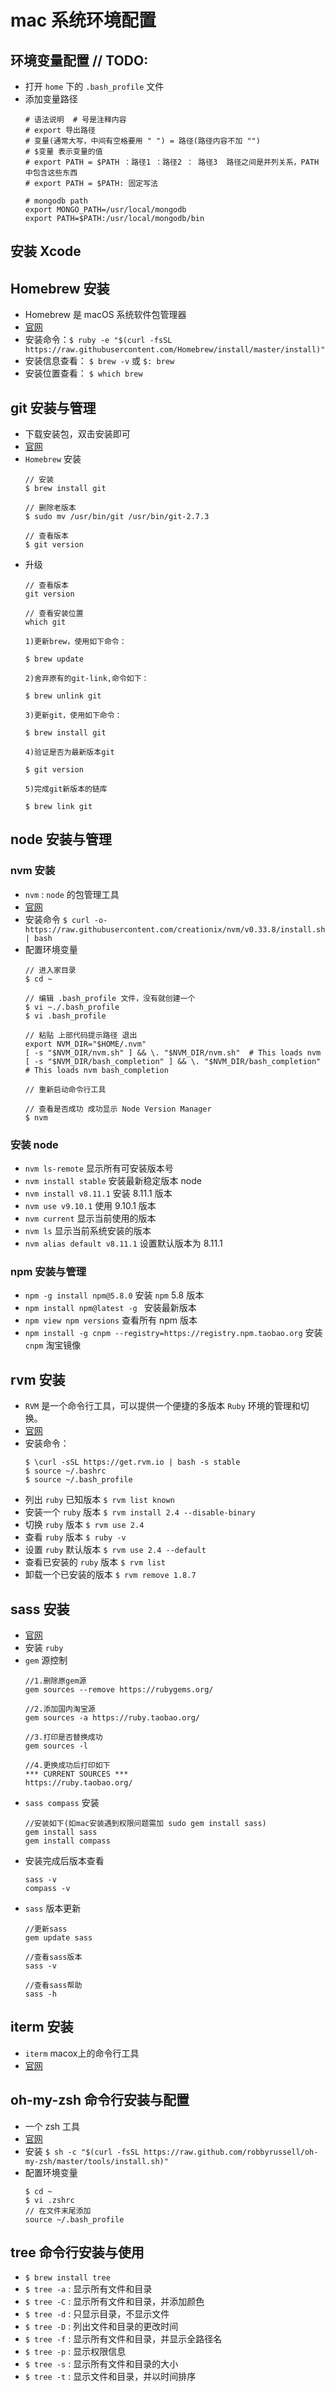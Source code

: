 # mac 系统环境配置

## 环境变量配置 // TODO:
+ 打开 `home` 下的 `.bash_profile` 文件
+ 添加变量路径
    ```
    # 语法说明  # 号是注释内容
    # export 导出路径
    # 变量(通常大写，中间有空格要用 " ") = 路径(路径内容不加 "")
    # $变量 表示变量的值
    # export PATH = $PATH ：路径1 ：路径2 ： 路径3  路径之间是并列关系，PATH 中包含这些东西
    # export PATH = $PATH: 固定写法
    
    # mongodb path
    export MONGO_PATH=/usr/local/mongodb 
    export PATH=$PATH:/usr/local/mongodb/bin
    ```

## 安装 Xcode

## Homebrew 安装
+ Homebrew 是 macOS 系统软件包管理器
+ [官网](https://brew.sh/index_zh-cn.html)
+ 安装命令：`$ ruby -e "$(curl -fsSL https://raw.githubusercontent.com/Homebrew/install/master/install)"`
+ 安装信息查看： `$ brew -v` 或 `$: brew`
+ 安装位置查看： `$ which brew`

## git 安装与管理
+ 下载安装包，双击安装即可
+ [官网](https://git-scm.com/)
+ `Homebrew` 安装 
  ```
  // 安装
  $ brew install git
  
  // 删除老版本
  $ sudo mv /usr/bin/git /usr/bin/git-2.7.3
  
  // 查看版本
  $ git version
  ```
+ 升级
  ```
  // 查看版本
  git version
  
  // 查看安装位置
  which git
  
  1)更新brew，使用如下命令：
     
  $ brew update
     
  2)舍弃原有的git-link,命令如下：
     
  $ brew unlink git
     
  3)更新git，使用如下命令：
     
  $ brew install git
     
  4)验证是否为最新版本git
     
  $ git version
  
  5)完成git新版本的链库
  
  $ brew link git
  
  ```

## node 安装与管理

### nvm 安装
+ `nvm` : `node` 的包管理工具
+ [官网](https://github.com/creationix/nvm)
+ 安装命令 `$ curl -o- https://raw.githubusercontent.com/creationix/nvm/v0.33.8/install.sh | bash`
+ 配置环境变量
  ```
  // 进入家目录
  $ cd ~
  
  // 编辑 .bash_profile 文件，没有就创建一个
  $ vi ~./.bash_profile
  $ vi .bash_profile
  
  // 粘贴 上部代码提示路径 退出
  export NVM_DIR="$HOME/.nvm"
  [ -s "$NVM_DIR/nvm.sh" ] && \. "$NVM_DIR/nvm.sh"  # This loads nvm
  [ -s "$NVM_DIR/bash_completion" ] && \. "$NVM_DIR/bash_completion"  # This loads nvm bash_completion
  
  // 重新启动命令行工具
  
  // 查看是否成功 成功显示 Node Version Manager
  $ nvm
  ```
### 安装 node
+ `nvm ls-remote` 显示所有可安装版本号
+ `nvm install stable` 安装最新稳定版本 node 
+ `nvm install v8.11.1` 安装 8.11.1 版本
+ `nvm use v9.10.1` 使用 9.10.1 版本
+ `nvm current` 显示当前使用的版本
+ `nvm ls` 显示当前系统安装的版本
+ `nvm alias default v8.11.1`  设置默认版本为 8.11.1

### npm 安装与管理
+ `npm -g install npm@5.8.0` 安装 `npm` 5.8 版本
+ `npm install npm@latest -g ` 安装最新版本
+ `npm view npm versions` 查看所有 npm 版本
+ `npm install -g cnpm --registry=https://registry.npm.taobao.org` 安装 `cnpm` 淘宝镜像 

## rvm 安装
+ `RVM` 是一个命令行工具，可以提供一个便捷的多版本 `Ruby` 环境的管理和切换。
+ [官网](https://rvm.io/)
+ 安装命令： 
  ```
  $ \curl -sSL https://get.rvm.io | bash -s stable
  $ source ~/.bashrc
  $ source ~/.bash_profile
  ```
+ 列出 `ruby` 已知版本 `$ rvm list known`
+ 安装一个 `ruby` 版本 `$ rvm install 2.4 --disable-binary`
+ 切换 `ruby` 版本 `$ rvm use 2.4`
+ 查看 `ruby` 版本 `$ ruby -v`
+ 设置 `ruby` 默认版本 `$ rvm use 2.4 --default `
+ 查看已安装的 `ruby` 版本 `$ rvm list`
+ 卸载一个已安装的版本 `$ rvm remove 1.8.7`

## sass 安装
+ [官网](https://www.sass.hk/install/)
+ 安装 `ruby`
+ `gem` 源控制
  ```
  //1.删除原gem源
  gem sources --remove https://rubygems.org/

  //2.添加国内淘宝源
  gem sources -a https://ruby.taobao.org/

  //3.打印是否替换成功
  gem sources -l

  //4.更换成功后打印如下
  *** CURRENT SOURCES ***
  https://ruby.taobao.org/
  ```
+ `sass compass` 安装
  ```
  //安装如下(如mac安装遇到权限问题需加 sudo gem install sass)
  gem install sass
  gem install compass
  ```
+ 安装完成后版本查看
  ```
  sass -v
  compass -v
  ```
+ `sass` 版本更新
  ```
  //更新sass
  gem update sass

  //查看sass版本
  sass -v

  //查看sass帮助
  sass -h
  ```
  
## iterm 安装
+ `iterm` macox上的命令行工具
+ [官网](http://www.iterm2.com/)
  
## oh-my-zsh  命令行安装与配置
+ 一个 zsh 工具
+ [官网](http://ohmyz.sh/)
+ 安装 `$ sh -c "$(curl -fsSL https://raw.github.com/robbyrussell/oh-my-zsh/master/tools/install.sh)"`
+ 配置环境变量 
  ```
  $ cd ~
  $ vi .zshrc
  // 在文件末尾添加
  source ~/.bash_profile
  ```
  
## tree 命令行安装与使用
+ `$ brew install tree`
+ `$ tree -a` : 显示所有文件和目录
+ `$ tree -C` : 显示所有文件和目录，并添加颜色
+ `$ tree -d` : 只显示目录，不显示文件
+ `$ tree -D` : 列出文件和目录的更改时间
+ `$ tree -f` : 显示所有文件和目录，并显示全路径名
+ `$ tree -p` : 显示权限信息
+ `$ tree -s` : 显示所有文件和目录的大小
+ `$ tree -t` : 显示文件和目录，并以时间排序